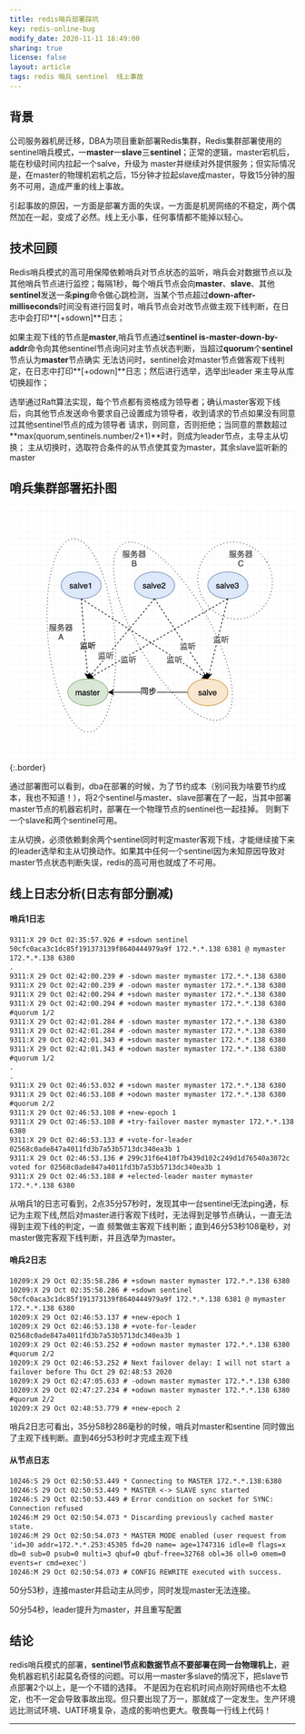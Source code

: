 ```yaml
---
title: redis哨兵部署踩坑
key: redis-online-bug
modify_date: 2020-11-11 18:49:00
sharing: true
license: false
layout: article
tags: redis 哨兵 sentinel  线上事故
---
```


## 背景
公司服务器机房迁移，DBA为项目重新部署Redis集群，Redis集群部署使用的sentinel哨兵模式，一**master**一**slave**三**sentinel**；正常的逻辑，master宕机后，能在秒级时间内拉起一个salve，升级为
master并继续对外提供服务；但实际情况是，在master的物理机宕机之后，15分钟才拉起slave成master，导致15分钟的服务不可用，造成严重的线上事故。

引起事故的原因，一方面是部署方面的失误，一方面是机房网络的不稳定，两个偶然加在一起，变成了必然。线上无小事，任何事情都不能掉以轻心。


## 技术回顾
Redis哨兵模式的高可用保障依赖哨兵对节点状态的监听，哨兵会对数据节点以及其他哨兵节点进行监控；每隔1秒，每个哨兵节点会向**master**、**slave**、其他**sentinel**发送一条**ping**命令做心跳检测，当某个节点超过**down-after-milliseconds**时间没有进行回复时，哨兵节点会对改节点做主观下线判断，在日志中会打印**[+sdown]**日志；

如果主观下线的节点是**master**,哨兵节点通过**sentinel is-master-down-by-addr**命令向其他sentinel节点询问对主节点状态判断，当超过**quorum**个**sentinel**节点认为**master**节点确实
无法访问时，sentinel会对master节点做客观下线判定，在日志中打印**[+odown]**日志；然后进行选举，选举出leader 来主导从库切换超作；


选举通过Raft算法实现，每个节点都有资格成为领导者；确认master客观下线后，向其他节点发送命令要求自己设置成为领导者，收到请求的节点如果没有同意过其他sentinel节点的成为领导者
请求，则同意，否则拒绝；当同意的票数超过**max(quorum,sentinels.number/2+1)**时，则成为leader节点，主导主从切换；
主从切换时，选取符合条件的从节点使其变为master，其余slave监听新的master



## 哨兵集群部署拓扑图
![Image](../assets/images/project/redis-sentinel-image.jpg){:.border}


通过部署图可以看到，dba在部署的时候，为了节约成本（别问我为啥要节约成本，我也不知道！），将2个sentinel与master、slave部署在了一起，当其中部署master节点的机器宕机时，部署在一个物理节点的sentinel也一起挂掉。
则剩下一个slave和两个sentinel可用。

主从切换，必须依赖剩余两个sentinel同时判定master客观下线，才能继续接下来的leader选举和主从切换动作。如果其中任何一个sentinel因为未知原因导致对master节点状态判断失误，redis的高可用也就成了不可用。


## 线上日志分析(日志有部分删减)

#### 哨兵1日志
~~~
9311:X 29 Oct 02:35:57.926 # +sdown sentinel 50cfc0aca3c1dc85f191373139f8640444979a9f 172.*.*.138 6381 @ mymaster 172.*.*.138 6380
.
9311:X 29 Oct 02:42:00.239 # -sdown master mymaster 172.*.*.138 6380
9311:X 29 Oct 02:42:00.239 # -odown master mymaster 172.*.*.138 6380
9311:X 29 Oct 02:42:00.294 # +sdown master mymaster 172.*.*.138 6380
9311:X 29 Oct 02:42:00.294 # +odown master mymaster 172.*.*.138 6380 #quorum 1/2
9311:X 29 Oct 02:42:01.284 # -sdown master mymaster 172.*.*.138 6380
9311:X 29 Oct 02:42:01.284 # -odown master mymaster 172.*.*.138 6380
9311:X 29 Oct 02:42:01.343 # +sdown master mymaster 172.*.*.138 6380
9311:X 29 Oct 02:42:01.343 # +odown master mymaster 172.*.*.138 6380 #quorum 1/2
.
.
9311:X 29 Oct 02:46:53.032 # +sdown master mymaster 172.*.*.138 6380
9311:X 29 Oct 02:46:53.108 # +odown master mymaster 172.*.*.138 6380 #quorum 2/2
9311:X 29 Oct 02:46:53.108 # +new-epoch 1
9311:X 29 Oct 02:46:53.108 # +try-failover master mymaster 172.*.*.138 6380
9311:X 29 Oct 02:46:53.133 # +vote-for-leader 02568c0ade847a4011fd3b7a53b5713dc340ea3b 1
9311:X 29 Oct 02:46:53.136 # 299c31f6e410f7b439d102c249d1d76540a3072c voted for 02568c0ade847a4011fd3b7a53b5713dc340ea3b 1
9311:X 29 Oct 02:46:53.188 # +elected-leader master mymaster 172.*.*.138 6380
~~~

从哨兵1的日志可看到，2点35分57秒时，发现其中一台sentinel无法ping通，标记为主观下线,然后对master进行客观下线时，无法得到足够节点确认，一直无法得到主观下线的判定，一直
频繁做主客观下线判断；直到46分53秒108毫秒，对master做完客观下线判断，并且选举为master。

#### 哨兵2日志
~~~
10209:X 29 Oct 02:35:58.286 # +sdown master mymaster 172.*.*.138 6380
10209:X 29 Oct 02:35:58.286 # +sdown sentinel 50cfc0aca3c1dc85f191373139f8640444979a9f 172.*.*.138 6381 @ mymaster 172.*.*.138 6380
10209:X 29 Oct 02:46:53.137 # +new-epoch 1
10209:X 29 Oct 02:46:53.138 # +vote-for-leader 02568c0ade847a4011fd3b7a53b5713dc340ea3b 1
10209:X 29 Oct 02:46:53.252 # +odown master mymaster 172.*.*.138 6380 #quorum 2/2
10209:X 29 Oct 02:46:53.252 # Next failover delay: I will not start a failover before Thu Oct 29 02:48:53 2020
10209:X 29 Oct 02:47:05.633 # -odown master mymaster 172.*.*.138 6380
10209:X 29 Oct 02:47:27.234 # +odown master mymaster 172.*.*.138 6380 #quorum 2/2
10209:X 29 Oct 02:48:53.779 # +new-epoch 2
~~~

哨兵2日志可看出，35分58秒286毫秒的时候，哨兵对master和sentine 同时做出了主观下线判断。直到46分53秒时才完成主观下线

#### 从节点日志
~~~
10246:S 29 Oct 02:50:53.449 * Connecting to MASTER 172.*.*.138:6380
10246:S 29 Oct 02:50:53.449 * MASTER <-> SLAVE sync started
10246:S 29 Oct 02:50:53.449 # Error condition on socket for SYNC: Connection refused
10246:M 29 Oct 02:50:54.073 * Discarding previously cached master state.
10246:M 29 Oct 02:50:54.073 * MASTER MODE enabled (user request from 'id=30 addr=172.*.*.253:45305 fd=20 name= age=1747316 idle=0 flags=x db=0 sub=0 psub=0 multi=3 qbuf=0 qbuf-free=32768 obl=36 oll=0 omem=0 events=r cmd=exec')
10246:M 29 Oct 02:50:54.073 # CONFIG REWRITE executed with success.
~~~

50分53秒，连接master并启动主从同步，同时发现master无法连接。

50分54秒，leader提升为master，并且重写配置

## 结论
redis哨兵模式的部署，**sentinel节点和数据节点不要部署在同一台物理机上**，避免机器宕机引起莫名奇怪的问题。可以用一master多slave的情况下，把slave节点部署2个以上，是一个不错的选择。
不是因为在宕机时间点刚好网络也不太稳定，也不一定会导致事故出现。但只要出现了万一，那就成了一定发生。生产环境远比测试环境、UAT环境复杂，造成的影响也更大。敬畏每一行线上代码！

<!--more-->
---
